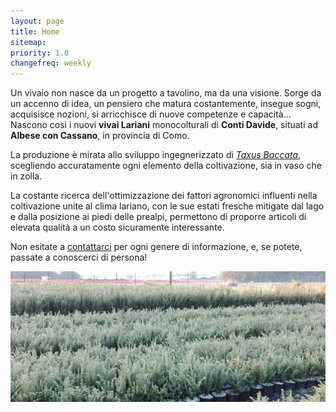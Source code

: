 ```yaml
---
layout: page
title: Home
sitemap:
priority: 1.0
changefreq: weekly
---
```


Un vivaio non nasce da un progetto a tavolino, ma da una visione. Sorge da un
accenno di idea, un pensiero che matura costantemente, insegue sogni,
acquisisce nozioni, si arricchisce di nuove competenze e capacità... Nascono
così i nuovi **vivai Lariani** monocolturali di **Conti Davide**, situati ad
**Albese con Cassano**, in provincia di Como.

La produzione è mirata allo sviluppo ingegnerizzato di [*Taxus
Baccata*](/taxus.html), scegliendo accuratamente ogni elemento della
coltivazione, sia in vaso che in zolla.

La costante ricerca dell'ottimizzazione dei fattori agronomici influenti
nella coltivazione unite al clima lariano, con le sue estati fresche mitigate
dal lago e dalla posizione ai piedi delle prealpi, permettono di proporre
articoli di elevata qualità a un costo sicuramente interessante.

Non esitate a [contattarci](/contatti.html) per ogni genere di informazione,
e, se potete, passate a conoscerci di persona!

<div style="text-align:center"><img src="/img/taxus2.png" ></div>
